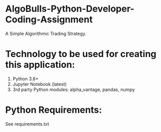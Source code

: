 # AlgoBulls-Python-Developer-Coding-Assignment

A Simple Algorithmic Trading Strategy.

# Technology to be used for creating this application:
1. Python 3.8+
2. Jupyter Notebook (latest)
3. 3rd party Python modules: alpha_vantage, pandas, numpy

# Python Requirements: 

See requirements.txt
